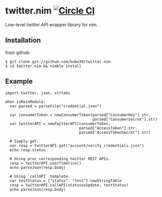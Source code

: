 # twitter.nim [![Circle CI](https://circleci.com/gh/kubo39/twitter.nim.svg?style=svg)](https://circleci.com/gh/kubo39/twitter.nim)

Low-level twitter API wrapper library for nim.

## Installation

from github:

```
$ git clone git://github.com/kubo39/twitter.nim
$ cd twitter.nim && nimble install
```

## Example

```nimrod
import twitter, json, strtabs

when isMainModule:
  var parsed = parseFile("credential.json")

  var consumerToken = newConsumerToken(parsed["ConsumerKey"].str,
                                       parsed["ConsumerSecret"].str)
  var twitterAPI = newTwitterAPI(consumerToken,
                                 parsed["AccessToken"].str,
                                 parsed["AccessTokenSecret"].str)

  # Simply get.
  var resp = twitterAPI.get("account/verify_credentials.json")
  echo resp.status

  # Using proc corresponding twitter REST APIs.
  resp = twitterAPI.userTimeline()
  echo parseJson(resp.body)

  # Using `callAPI` template.
  var testStatus = {"status": "test"}.newStringTable
  resp = twitterAPI.callAPI(statusesUpdate, testStatus)
  echo parseJson(resp.body)
```
